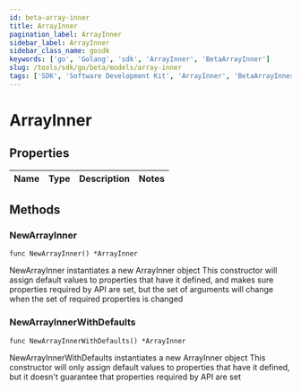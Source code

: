 ```yaml
---
id: beta-array-inner
title: ArrayInner
pagination_label: ArrayInner
sidebar_label: ArrayInner
sidebar_class_name: gosdk
keywords: ['go', 'Golang', 'sdk', 'ArrayInner', 'BetaArrayInner']
slug: /tools/sdk/go/beta/models/array-inner
tags: ['SDK', 'Software Development Kit', 'ArrayInner', 'BetaArrayInner']
---
```


# ArrayInner

## Properties

| Name | Type | Description | Notes |
| ---- | ---- | ----------- | ----- |

## Methods

### NewArrayInner

`func NewArrayInner() *ArrayInner`

NewArrayInner instantiates a new ArrayInner object This constructor will assign default values to properties that have it defined, and makes sure properties required by API are set, but the set of arguments will change when the set of required properties is changed

### NewArrayInnerWithDefaults

`func NewArrayInnerWithDefaults() *ArrayInner`

NewArrayInnerWithDefaults instantiates a new ArrayInner object This constructor will only assign default values to properties that have it defined, but it doesn't guarantee that properties required by API are set
